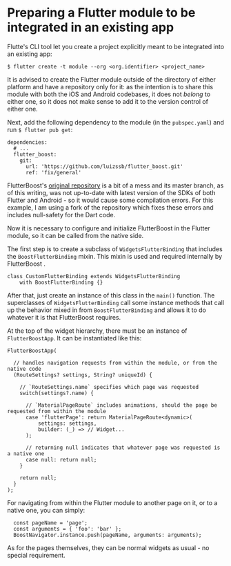 # Preparing a Flutter module to be integrated in an existing app

Flutte's CLI tool let you create a project explicitly meant to be integrated into an existing app:

	$ flutter create -t module --org <org.identifier> <project_name>

It is advised to create the Flutter module outside of the directory of either platform and have a repository only for it: as the intention is to share this module with both the iOS and Android codebases, it does not *belong* to either one, so it does not make sense to add it to the version control of either one.

Next, add the following dependency to the module (in the `pubspec.yaml`) and run `$ flutter pub get`:

    dependencies:
      # ...
      flutter_boost:
        git:
          url: 'https://github.com/luizssb/flutter_boost.git'
          ref: 'fix/general'

FlutterBoost's [original repository](https://github.com/alibaba/flutter_boost) is a bit of a mess and its master branch, as of this writing, was not up-to-date with latest version of the SDKs of both Flutter and Android - so it would cause some compilation errors. For this example, I am using a fork of the repository which fixes these errors and includes null-safety for the Dart code.

Now it is necessary to configure and initialize FlutterBoost in the Flutter module, so it can be called from the native side.

The first step is to create a subclass of  `WidgetsFlutterBinding`  that includes the `BoostFlutterBinding` mixin. This mixin is used and required internally by FlutterBoost .

	class CustomFlutterBinding extends WidgetsFlutterBinding
	    with BoostFlutterBinding {}

After that, just create an instance of this class in the `main()` function. The superclasses of `WidgetsFlutterBinding` call some instance methods that call up the behavior mixed in from `BoostFlutterBinding` and allows it to do whatever it is that FlutterBoost requires.

At the top of the widget hierarchy, there must be an instance of `FlutterBoostApp`. It can be instantiated like this:

    FlutterBoostApp(
    
	  // handles navigation requests from within the module, or from the native code
      (RouteSettings? settings, String? uniqueId) {
      
        // `RouteSettings.name` specifies which page was requested
        switch(settings?.name) {
        
	      // `MaterialPageRoute` includes animations, should the page be requested from within the module
          case 'flutterPage': return MaterialPageRoute<dynamic>(
              settings: settings,
              builder: (_) => // Widget...
          );

		  // returning null indicates that whatever page was requested is a native one
          case null: return null;
        }
        
        return null;
      }
    );

For navigating from within the Flutter module to another page on it, or to a native one, you can simply:
  
	  const pageName = 'page';  
	  const arguments = { 'foo': 'bar' };  
	  BoostNavigator.instance.push(pageName, arguments: arguments);

As for the pages themselves, they can be normal widgets as usual - no special requirement.
